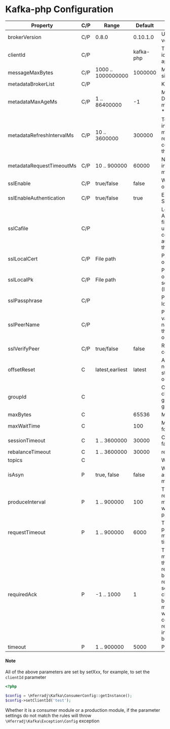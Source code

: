 Kafka-php Configuration
==================

| Property	| C/P	| Range	| Default | Desc |
| --  | -- | -- | -- | -- |
| brokerVersion | C/P | 0.8.0 | 0.10.1.0 | User supplied broker version |
| clientId | C/P |  | kafka-php | This is a user supplied identifier for the client application |
| messageMaxBytes | C/P | 1000 .. 1000000000 | 1000000 | Maximum transmit message size. |
| metadataBrokerList | C/P | | | Kafka Broker server list |
| metadataMaxAgeMs | C/P | 1 .. 86400000 | -1 | Metadata cache max age. Defaults to metadata.refresh.interval.ms * 3 |
| metadataRefreshIntervalMs | C/P | 10 .. 3600000  | 300000 | Topic metadata refresh interval in milliseconds. The metadata is automatically refreshed on error and connect. Use -1 to disable the intervalled refresh.  |
| metadataRequestTimeoutMs | C/P | 10 .. 900000 | 60000 | Non-topic request timeout in milliseconds. This is for metadata requests, etc. |
| sslEnable | C/P | true/false | false | Whether enable ssl connect or not |
| sslEnableAuthentication | C/P | true/false | true | Enable authentication via SSL |
| sslCafile | C/P |  |  | Location of Certificate Authority file on local filesystem which should be used with the verify_peer context option to authenticate the identity of the remote peer.|
| sslLocalCert | C/P | File path |  | Path to local certificate file on filesystem. |
| sslLocalPk | C/P | File path |  | Path to local private key file on filesystem in case of separate files for certificate (local_cert) and private key. |
| sslPassphrase | C/P |  |  | Passphrase with which your local_cert file was encoded. |
| sslPeerName | C/P |  |  | Peer name to be used. If this value is not set, then the name is guessed based on the hostname used when opening the stream. |
| sslVerifyPeer | C/P | true/false | false | Require verification of SSL certificate used. |
| offsetReset | C | latest,earliest | latest | Action to take when there is no initial offset in offset store or the desired offset is out of range |
| groupId | C |  | |  Client group id string. All clients sharing the same group.id belong to the same group. |
| maxBytes | C |  | 65536 | Maximum bytes to fetch. |
| maxWaitTime | C |  | 100 | Maximum time in ms to wait for the response |
| sessionTimeout | C | 1 .. 3600000 | 30000 | Client group session and failure detection timeout.  |
| rebalanceTimeout | C | 1 .. 3600000 | 30000 | rebalance join wait timeout |
| topics | C | | |  Want consumer topics |
| isAsyn | P | true, false | false | Whether to use asynchronous production messages |
| produceInterval | P | 1 .. 900000 | 100 | The time interval at which requests for production messages are executed when the message is produced asynchronously |
| requestTimeout | P | 1 .. 900000 | 6000 |  The total timeout of the production message, which must be greater than the timeout config parameter |
| requiredAck | P | -1 .. 1000 | 1 | This field indicates how many acknowledgements the leader broker must receive from ISR brokers before responding to the request: 0=Broker does not send any response/ack to client, 1=Only the leader broker will need to ack the message, -1 or all=broker will block until message is committed by all in sync replicas (ISRs) or broker\'s in.sync.replicas setting before sending response.  |
| timeout | P | 1 .. 900000 | 5000 | Producer request timeout |

#### Note

All of the above parameters are set by setXxx, for example, to set the `clientId` parameter

```php
<?php

$config = \Hferradj\Kafka\ConsumerConfig::getInstance();
$config->setClientId('test');
```

Whether it is a consumer module or a production module, if the parameter settings do not match the rules will throw `\Hferradj\Kafka\Exception\Config` exception
